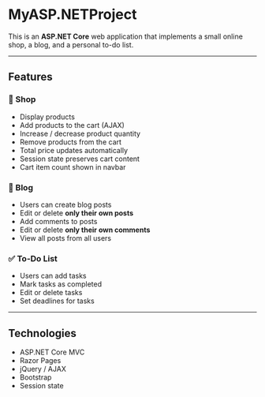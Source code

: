 # MyASP.NETProject

This is an **ASP.NET Core** web application that implements a small online shop, a blog, and a personal to-do list.

---

## Features

### 🛒 Shop
- Display products
- Add products to the cart (AJAX)
- Increase / decrease product quantity
- Remove products from the cart
- Total price updates automatically
- Session state preserves cart content
- Cart item count shown in navbar

### 📝 Blog
- Users can create blog posts
- Edit or delete **only their own posts**
- Add comments to posts
- Edit or delete **only their own comments**
- View all posts from all users


### ✅ To-Do List
- Users can add tasks
- Mark tasks as completed
- Edit or delete tasks
- Set deadlines for tasks


---

## Technologies
- ASP.NET Core MVC
- Razor Pages
- jQuery / AJAX
- Bootstrap
- Session state
